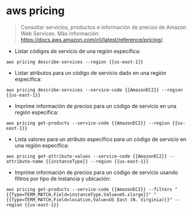 # aws pricing

> Consultar servicios, productos e información de precios de Amazon Web Services.
> Más información: <https://docs.aws.amazon.com/cli/latest/reference/pricing/>.

- Listar códigos de servicio de una región específica:

`aws pricing describe-services --region {{us-east-1}}`

- Listar atributos para un código de servicio dado en una región específica:

`aws pricing describe-services --service-code {{AmazonEC2}} --region {{us-east-1}}`

- Imprime información de precios para un código de servicio en una región específica:

`aws pricing get-products --service-code {{AmazonEC2}} --region {{us-east-1}}`

- Lista valores para un atributo específico para un código de servicio en una región específica:

`aws pricing get-attribute-values --service-code {{AmazonEC2}} --attribute-name {{instanceType}} --region {{us-east-1}}`

- Imprime información de precios para un código de servicio usando filtros por tipo de instancia y ubicación:

`aws pricing get-products --service-code {{AmazonEC2}} --filters "{{Type=TERM_MATCH,Field=instanceType,Value=m5.xlarge}}" "{{Type=TERM_MATCH,Field=location,Value=US East (N. Virginia)}}" --region {{us-east-1}}`
